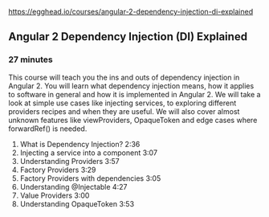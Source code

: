   https://egghead.io/courses/angular-2-dependency-injection-di-explained

## Angular 2 Dependency Injection (DI) Explained
### 27 minutes

  This course will teach you the ins and outs of dependency injection in Angular 2. You will learn what dependency injection means, how it applies to software in general and how it is implemented in Angular 2. We will take a look at simple use cases like injecting services, to exploring different providers recipes and when they are useful. We will also cover almost unknown features like viewProviders, OpaqueToken and edge cases where forwardRef() is needed.

1. What is Dependency Injection? 2:36
2. Injecting a service into a component 3:07
3. Understanding Providers 3:57
4. Factory Providers 3:29
5. Factory Providers with dependencies 3:05
6. Understanding @Injectable 4:27
7. Value Providers 3:00
8. Understanding OpaqueToken 3:53
